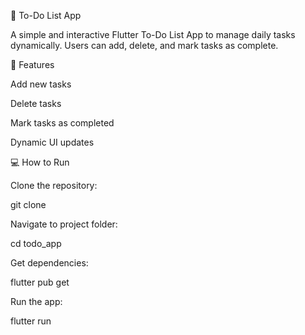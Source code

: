 📝 To-Do List App

A simple and interactive Flutter To-Do List App to manage daily tasks dynamically. Users can add, delete, and mark tasks as complete.

🚀 Features

Add new tasks

Delete tasks

Mark tasks as completed

Dynamic UI updates


💻 How to Run

Clone the repository:

git clone <your-repo-url>


Navigate to project folder:

cd todo_app


Get dependencies:

flutter pub get


Run the app:

flutter run
